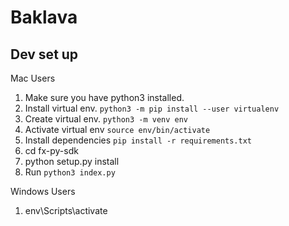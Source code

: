 # Baklava

## Dev set up

Mac Users

1. Make sure you have python3 installed.
2. Install virtual env. `python3 -m pip install --user virtualenv`
3. Create virtual env. `python3 -m venv env`
4. Activate virtual env `source env/bin/activate`
5. Install dependencies `pip install -r requirements.txt`
6. cd fx-py-sdk
7. python setup.py install
8. Run `python3 index.py`

Windows Users
1. env\Scripts\activate
